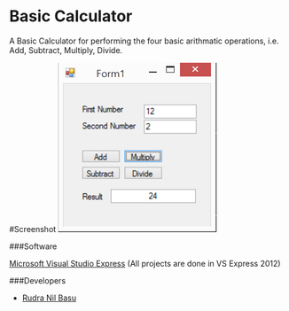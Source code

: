 # Basic Calculator
A Basic Calculator for performing the four basic arithmatic operations, i.e. Add, Subtract, Multiply, Divide.

#Screenshot
![alt tag](https://github.com/RudraNilBasu/Visual-Basic-Lab/blob/master/1.%20Basic%20Calculator/Screnshots/screen_2.png)


###Software

[Microsoft Visual Studio Express](https://www.microsoft.com/en-in/download/details.aspx?id=34673) (All projects are done in VS Express 2012)

###Developers
* [Rudra Nil Basu](https://github.com/RudraNilBasu/)

